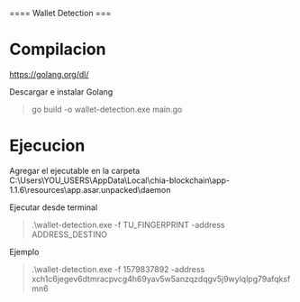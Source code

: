 ==== Wallet Detection ===

# Compilacion

  https://golang.org/dl/

  Descargar e instalar Golang

  > go build -o wallet-detection.exe main.go

# Ejecucion

Agregar el ejecutable en la carpeta
  C:\Users\YOU_USERS\AppData\Local\chia-blockchain\app-1.1.6\resources\app.asar.unpacked\daemon

Ejecutar desde terminal

  > .\wallet-detection.exe -f TU_FINGERPRINT -address ADDRESS_DESTINO
  

Ejemplo

  > .\wallet-detection.exe -f 1579837892 -address xch1c6jegev6dtmracpvcg4h69yav5w5anzqzdqgv5j9wylqlpg79afqksfmn6



